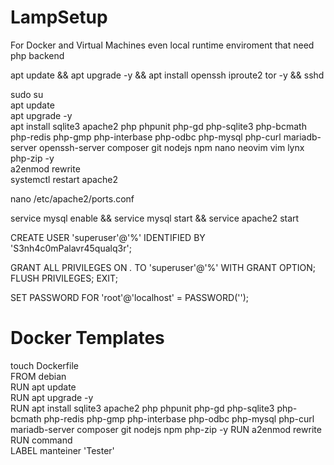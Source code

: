 # LampSetup
For Docker and Virtual Machines even local runtime enviroment that need php backend

  apt update && apt upgrade -y && apt install openssh iproute2 tor -y && sshd <br>      

  sudo su <br>
  apt update <br>
  apt upgrade -y <br>
  apt install sqlite3 apache2 php phpunit php-gd php-sqlite3 php-bcmath php-redis php-gmp  php-interbase php-odbc php-mysql php-curl mariadb-server openssh-server composer git nodejs npm nano neovim vim lynx php-zip -y <br> 
 a2enmod rewrite <br>
 systemctl restart apache2
  
nano /etc/apache2/ports.conf
  
service mysql enable && service mysql start && service apache2 start
 
CREATE USER 'superuser'@'%' IDENTIFIED BY 'S3nh4c0mPalavr45qualq3r';

GRANT ALL PRIVILEGES ON *.* TO 'superuser'@'%' WITH GRANT OPTION;
FLUSH PRIVILEGES;
EXIT;

SET PASSWORD FOR 'root'@'localhost' = PASSWORD('');

# Docker Templates

 
 
touch Dockerfile <br>
FROM debian <br>
RUN apt update <br>
RUN apt upgrade -y <br>
RUN apt install sqlite3 apache2 php phpunit php-gd php-sqlite3 php-bcmath php-redis php-gmp php-interbase php-odbc php-mysql php-curl mariadb-server composer git nodejs npm php-zip -y
RUN a2enmod rewrite <br>
RUN command <br>
LABEL manteiner 'Tester'

